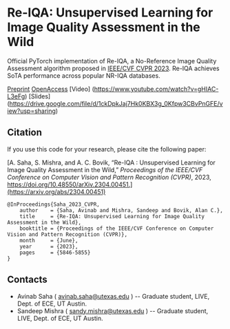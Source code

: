 # Re-IQA: Unsupervised Learning for Image Quality Assessment in the Wild

Official PyTorch implementation of Re-IQA, a No-Reference Image Quality Assessment algorithm proposed in [IEEE/CVF CVPR 2023](https://cvpr2023.thecvf.com/). Re-IQA achieves SoTA performance across popular NR-IQA databases.

[Preprint](https://arxiv.org/abs/2304.00451) [OpenAccess](https://openaccess.thecvf.com/content/CVPR2023/papers/Saha_Re-IQA_Unsupervised_Learning_for_Image_Quality_Assessment_in_the_Wild_CVPR_2023_paper.pdf) [Video] (https://www.youtube.com/watch?v=gHIAC-L3eFg) [Slides] (https://drive.google.com/file/d/1ckDpkJaj7Hk0KBX3g_0Kfpw3CBvPnGFE/view?usp=sharing) 



## Citation

If you use this code for your research, please cite the following paper:

[A. Saha, S. Mishra, and A. C. Bovik, “Re-IQA : Unsupervised Learning for Image Quality Assessment in the Wild,” *Proceedings of the IEEE/CVF Conference on Computer Vision and Pattern Recognition (CVPR)*, 2023, https://doi.org/10.48550/arXiv.2304.00451.](https://arxiv.org/abs/2304.00451)

```
@InProceedings{Saha_2023_CVPR,
    author    = {Saha, Avinab and Mishra, Sandeep and Bovik, Alan C.},
    title     = {Re-IQA: Unsupervised Learning for Image Quality Assessment in the Wild},
    booktitle = {Proceedings of the IEEE/CVF Conference on Computer Vision and Pattern Recognition (CVPR)},
    month     = {June},
    year      = {2023},
    pages     = {5846-5855}
}
```

## Contacts

- Avinab Saha ( avinab.saha@utexas.edu ) -- Graduate student, LIVE, Dept. of ECE, UT Austin.
- Sandeep Mishra ( sandy.mishra@utexas.edu ) -- Graduate student, LIVE, Dept. of ECE, UT Austin.